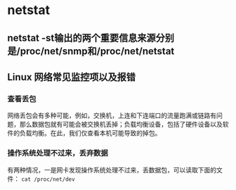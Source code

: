 # netstat
## netstat -st输出的两个重要信息来源分别是/proc/net/snmp和/proc/net/netstat


## Linux 网络常见监控项以及报错
### 查看丢包
网络丢包会有多种可能，例如，交换机，上连和下连端口的流量跑满或链路有问题，那么数据包就有可能会被交换机丢掉；负载均衡设备，包括了硬件设备以及软件的负载均衡。在此，我们仅查看本机可能导致的掉包。

### 操作系统处理不过来，丢弃数据
有两种情况，一是网卡发现操作系统处理不过来，丢数据包，可以读取下面的文件：
``` cat /proc/net/dev ```
